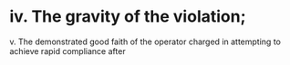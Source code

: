# iv. The gravity of the violation;

v. The demonstrated good faith of the operator charged in attempting to achieve rapid compliance after